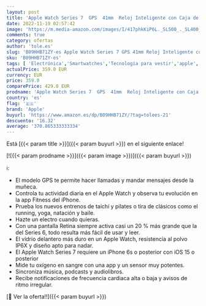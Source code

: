 ```yaml
---
layout: post
title: 'Apple Watch Series 7  GPS  41mm  Reloj Inteligente con Caja de Aluminio en Verde - Correa Deportiva Verde trébol - Talla única. Monitor de entreno  Resistencia alagua'
date: 2022-11-19 02:57:42
image: 'https://m.media-amazon.com/images/I/417phkKiP6L._SL500_._SL400_.jpg'
comments: true
category: ofertas
author: 'tole.es'
slug: 'B09HHB71ZY-es Apple Watch Series 7 GPS 41mm Reloj Inteligente con Caja...'
sku: 'B09HHB71ZY-es'
tags: [ 'Electrónica','Smartwatches','Tecnología para vestir','apple','🇪🇸', ]
actualPrice: 359.0 EUR
currency: EUR
price: 359.0
comparePrice: 429.0 EUR
prodname: 'Apple Watch Series 7  GPS  41mm  Reloj Inteligente con Caja de Aluminio en Verde - Correa Deportiva Verde trébol - Talla única. Monitor de entreno  Resistencia alagua'
country: 'es'
flag: '🇪🇸'
brand: 'Apple'
buyurl: 'https://www.amazon.es/dp/B09HHB71ZY/?tag=tolees-21'
descuento: '16.32'
average: '370.865333333334'
---
```


Está [{{< param title >}}]({{< param buyurl >}}) en el siguiente enlace!

[![{{< param prodname >}}]({{< param image >}})]({{< param buyurl >}})

ℹ️:

- El modelo GPS te permite hacer llamadas y mandar mensajes desde la muñeca.
- Controla tu actividad diaria en el Apple Watch y observa tu evolución en la app Fitness del iPhone.
- Prueba los nuevos entrenos de taichí y pilates o tira de clásicos como el running, yoga, natación y baile.
- Hazte un electro cuando quieras.
- Con una pantalla Retina siempre activa casi un 20 % más grande que la del Series 6, todo resulta más fácil de usar y leer.
- El vidrio delantero más duro en un Apple Watch, resistencia al polvo IP6X y diseño apto para nadar.
- El Apple Watch Series 7 requiere un iPhone 6s o posterior con iOS 15 o posterior
- Mide tu oxígeno en sangre con una app y un sensor muy potentes.
- Sincroniza música, podcasts y audiolibros.
- Recibe notificaciones de frecuencia cardiaca alta o baja y avisos de ritmo irregular.

[🛒 Ver la oferta!!]({{< param buyurl >}})
